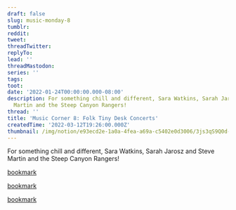 ```yaml
---
draft: false
slug: music-monday-8
tumblr:
reddit:
tweet:
threadTwitter:
replyTo:
lead: ''
threadMastodon:
series: ''
tags:
toot:
date: '2022-01-24T00:00:00.000-08:00'
description: For something chill and different, Sara Watkins, Sarah Jarosz and Steve
  Martin and the Steep Canyon Rangers!
thread: ''
title: 'Music Corner 8: Folk Tiny Desk Concerts'
createdTime: '2022-03-12T19:26:00.000Z'
thumbnail: /img/notion/e93ecd2e-1a0a-4fea-a69a-c5402e0d3006/3js3qS9Q0d-1200.jpeg
---
```


For something chill and different, Sara Watkins, Sarah Jarosz and Steve Martin and the Steep Canyon Rangers!

[bookmark](https://www.youtube.com/watch?v=1aq9WjdCUik)

[bookmark](https://www.youtube.com/watch?v=VxpuB10FaSE)

[bookmark](https://www.youtube.com/watch?v=ZyHipL45pwM)